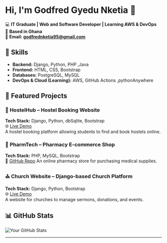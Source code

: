 # Hi, I'm Godfred Gyedu Nketia 👋

💻 **IT Graduate | Web and Software Developer | Learning AWS & DevOps**  
📍 **Based in Ghana**  
📧 **Email: godfrednketia95@gmail.com**  


## 🚀 Skills
- **Backend:** Django, Python, PHP ,Java 
- **Frontend:** HTML, CSS, Bootstrap  
- **Databases:** PostgreSQL, MySQL  
- **DevOps & Cloud (Learning):** AWS, GitHub Actions ,pythonAnywhere 

## 📂 Featured Projects

### 🏨 **HostelHub** – Hostel Booking Website  
**Tech Stack:** Django, Python, dbSqlite, Bootstrap  
 🌐 [Live Demo](https://hostelhub.pythonanywhere.com)  
A hostel booking platform allowing students to find and book hostels online.

### 💊 **PharmTech** – Pharmacy E-commerce Shop  
**Tech Stack:** PHP, MySQL, Bootstrap  
📌 [GitHub Repo]([https://github.com/fnk29571/pharmtech](https://github.com/fnk29570/pharmtech.git))   
An online pharmacy store for purchasing medical supplies.

### ⛪ **Church Website** – Django-based Church Platform  
**Tech Stack:** Django, Python, Bootstrap  
 🌐 [Live Demo](https://fnk29571.pythonanywhere.com)  
A website for churches to manage sermons, donations, and events.

## 📊 GitHub Stats
![Your GitHub Stats](https://github-readme-stats.vercel.app/api?username=yourusername&show_icons=true&theme=dark)

---


